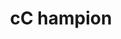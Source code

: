---
ee_id: '4467'
site: '1'
type: '2'
long_id: 2019-059 cC hampion
url: 2019-059-cc-hampion
title: cC hampion
year: '2019'
medium: IQDemy Premium UV ink on IKEA LINNMON table tops
commission:
add_credit:
dims: 299.72 x 149.86 x 3.81 cm
pitch:
ps:
live_url:
related:
youtube:
imgs: cc-hampion-2019-059-db-gn--I04E.jpg
subheading:
year2: '2019'
download:
add_credits:
related_code:
layout: things-i-made
---